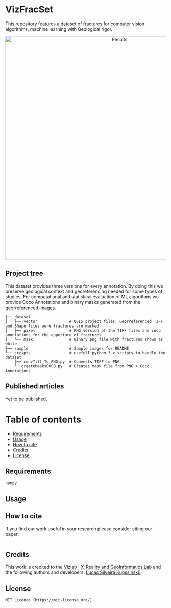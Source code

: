 # VizFracSet 
This repository features a dataset of fractures for computer vision algorithms, machine learning with Geological rigor.

<p align="center">
<img src="https://github.com/lucaskup/VizFracSet/blob/master/sample/all.png" width="700" alt="Results"> 
</p>

## Project tree
This dataset provides three versions for every annotation. By doing this we preserve geological context and georeferencing needed for some types of studies.
For computational and statistical evaluation of ML algorithms we provide Coco Annotations and binary masks generated from the georreferenced images.


```
├── dataset
│   ├── vector              # QGIS project files, Georreferenced TIFF and Shape files were fractures are marked
│   ├── pixel               # PNG version of the TIFF files and coco annotations for the apperture of fractures 
│   └── mask                # Binary png file with fractures shown as white
├── sample                  # Sample images for README
└── scripts                 # usefull python 3.x scripts to handle the dataset
    ├── convTiff_To_PNG.py  # Converts TIFF to PNG
    └──createMasksCOCO.py   # Creates mask file from PNG + Coco Annotations
```
## Published articles 
Yet to be published.



# Table of contents 

- [Requirements](#requirements) 
- [Usage](#usage) 
- [How to cite](#how-to-cite) 
- [Credits](#credits) 
- [License](#license) 

## Requirements

``` 
numpy

``` 

## Usage

## How to cite

If you find our work useful in your research please consider citing our paper: 
```

  ```


## Credits
This work is credited to the [Vizlab | X-Reality and GeoInformatics Lab](http://www.vizlab.unisinos.br/) and the following authors and developers: [Lucas Silveira Kupssinskü](https://www.researchgate.net/profile/Lucas_Kupssinskue).


## License
``` 
MIT Licence (https://mit-license.org/) 
``` 


